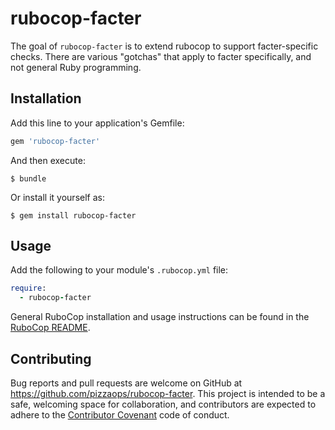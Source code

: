 # rubocop-facter

The goal of `rubocop-facter` is to extend rubocop to support facter-specific checks. 
There are various "gotchas" that apply to facter specifically, and not general Ruby programming.

## Installation

Add this line to your application's Gemfile:

```ruby
gem 'rubocop-facter'
```

And then execute:

    $ bundle

Or install it yourself as:

    $ gem install rubocop-facter

## Usage

Add the following to your module's `.rubocop.yml` file:

```ruby
require:
  - rubocop-facter
```

General RuboCop installation and usage instructions can be found in the [RuboCop README](https://github.com/bbatsov/rubocop).

## Contributing

Bug reports and pull requests are welcome on GitHub at https://github.com/pizzaops/rubocop-facter. This project is intended to be a safe, welcoming space for collaboration, and contributors are expected to adhere to the [Contributor Covenant](http://contributor-covenant.org) code of conduct.
